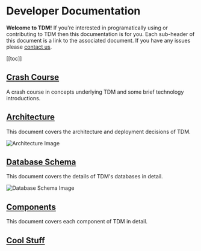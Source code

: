 # Developer Documentation
**Welcome to TDM!** If you're interested in programatically using or contributing to TDM then this documentation is for you. Each sub-header of this document is a link to the associated document. If you have any issues please [contact us](/Contact.md).

[[toc]]

## [Crash Course](Crash%20Course.md)
A crash course in concepts underlying TDM and some brief technology introductions.

## [Architecture](Architecture.md)
This document covers the architecture and deployment decisions of TDM.

![Architecture Image](/doc/img/tdm_arch.png)

## [Database Schema](Schema.md)
This document covers the details of TDM's databases in detail.

![Database Schema Image](/doc/img/tdm_schema.png)

## [Components](components/)
This document covers each component of TDM in detail.

## [Cool Stuff](Cool%20Stuff.md)
